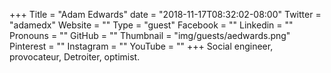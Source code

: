 +++
Title = "Adam Edwards"
date = "2018-11-17T08:32:02-08:00"
Twitter = "adamedx"
Website = ""
Type = "guest"
Facebook = ""
Linkedin = ""
Pronouns = ""
GitHub = ""
Thumbnail = "img/guests/aedwards.png"
Pinterest = ""
Instagram = ""
YouTube = ""
+++
Social engineer, provocateur, Detroiter, optimist.

